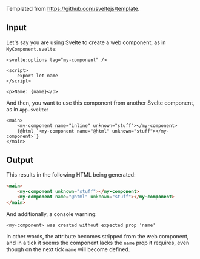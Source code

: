 Templated from https://github.com/sveltejs/template.

## Input

Let's say you are using Svelte to create a web component, as in `MyComponent.svelte`:

```
<svelte:options tag="my-component" />

<script>
    export let name
</script>

<p>Name: {name}</p>
```

And then, you want to use this component from another Svelte component, as in `App.svelte`:

```
<main>
	<my-component name="inline" unknown="stuff"></my-component>
	{@html `<my-component name="@html" unknown="stuff"></my-component>`}
</main>
```

## Output

This results in the following HTML being generated:

```html
<main>
    <my-component unknown="stuff"></my-component>
    <my-component name="@html" unknown="stuff"></my-component>
</main>
```

And additionally, a console warning:

```
<my-component> was created without expected prop 'name'
```

In other words, the attribute becomes stripped from the web component, and in a tick it seems the component lacks the `name` prop it requires, even though on the next tick `name` will become defined.